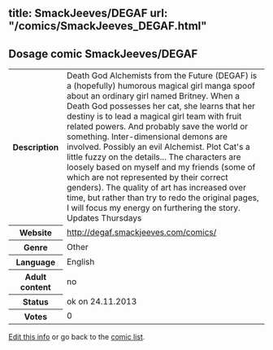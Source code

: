 title: SmackJeeves/DEGAF
url: "/comics/SmackJeeves_DEGAF.html"
---
Dosage comic SmackJeeves/DEGAF
-----------------------------------------

<p id="msg"></p>
<script type="text/javascript">
if (window.location.search === '?edit_info_mail=sent_ok') {
  var elem = document.getElementById("msg");
  elem.innerHTML = 'Edited information sucessfully sent for review, which is usually done daily. Thanks!';
  elem.className = 'ok';
}
</script>
<table class="comicinfo">
<tr>
<th>Description</th><td>Death God Alchemists from the Future (DEGAF) is a (hopefully) humorous magical girl manga spoof about an ordinary girl named Britney. When a Death God possesses her cat, she learns that her destiny is to lead a magical girl team with fruit related powers. And probably save the world or something. Inter-dimensional demons are involved. Possibly an evil Alchemist. Plot Cat's a little fuzzy on the details... The characters are loosely based on myself and my friends (some of which are not represented by their correct genders). The quality of art has increased over time, but rather than try to redo the original pages, I will focus my energy on furthering the story. Updates Thursdays</td>
</tr>
<tr>
<th>Website</th><td><a href="http://degaf.smackjeeves.com/comics/">http://degaf.smackjeeves.com/comics/</a></td>
</tr>
<tr>
<th>Genre</th><td>Other</td>
</tr>
<tr>
<th>Language</th><td>English</td>
</tr>
<tr>
<th>Adult content</th><td>no</td>
</tr>
<tr>
<th>Status</th><td>ok on 24.11.2013</td>
</tr>
<tr>
<th>Votes</th><td>0</td>
</tr>
</table>

[Edit this info](SmackJeeves_DEGAF_edit.html) or go back to the [comic list](../comic-index.html).
